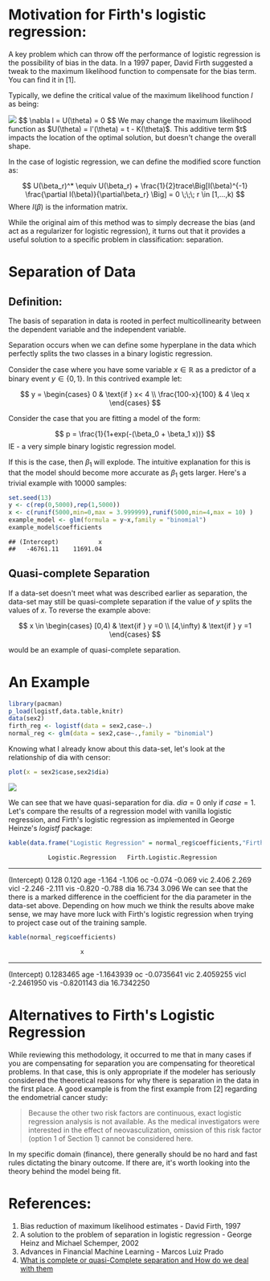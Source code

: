# Motivation for Firth's logistic regression:

A key problem which can throw off the performance of logistic regression is the possibility of bias in the data.  In a 1997 paper, David Firth suggested a tweak to the maximum likelihood function to compensate for the bias term. You can find it in [1]. 

Typically, we define the critical value of the maximum likelihood function $l$ as being:

<img src="http://latex.codecogs.com/gif.latex?1+sin(x)" border="0"/>
$$ \nabla l  = U(\theta) = 0 $$
We may change the maximum likelihood function as $U(\theta) = l'(\theta) = t - K(\theta)$. This additive term $t$ impacts the location of the optimal solution, but doesn't change the overall shape.

In the case of logistic regression, we can define the modified score function as:

$$ U(\beta_r)^* \equiv U(\beta_r) + \frac{1}{2}trace\Big[I(\beta)^{-1}  \frac{\partial I(\beta)}{\partial\beta_r} \Big] = 0 \;\;\; r \in [1,...,k)  $$ 
Where $I(\beta)$ is the information matrix.

While the original aim of this method was to simply decrease the bias (and act as a regularizer for logistic regression), it turns out that it provides a useful solution to a specific problem in classification: separation. 

# Separation of Data

## Definition:
The basis of separation in data is rooted in perfect multicollinearity between the dependent variable and the independent variable.

Separation occurs when we can define some hyperplane in the data which perfectly splits the two classes in a binary logistic regression. 

Consider the case where you have some variable $x \in \mathbb{R}$ as a predictor of a binary event $y \in \{0,1\}$. In this contrived example let:

$$ y =  \begin{cases} 
      0 & \text{if } x< 4 \\
      \frac{100-x}{100} & 4 \leq x 
   \end{cases}
 $$

Consider the case that you are fitting a model of the form:


$$ p = \frac{1}{1+exp(-(\beta_0 + \beta_1 x))} $$
IE - a very simple binary logistic regression model.

If this is the case, then $\beta_1$ will explode. The intuitive explanation for this is that the model should become more accurate as $\beta_1$ gets larger. Here's a trivial example with 10000 samples:


```r
set.seed(13)
y <- c(rep(0,5000),rep(1,5000))
x <- c(runif(5000,min=0,max = 3.999999),runif(5000,min=4,max = 10) )
example_model <- glm(formula = y~x,family = "binomial")
example_model$coefficients
```

```
## (Intercept)           x 
##   -46761.11    11691.04
```

## Quasi-complete Separation


If a data-set doesn't meet what was described earlier as separation, the data-set may still be quasi-complete separation if the value of $y$ splits the values of $x$. To reverse the example above:

$$ x \in  \begin{cases} 
      [0,4) & \text{if } y =0 \\
      [4,\infty) & \text{if } y =1   
   \end{cases}
 $$

would be an example of quasi-complete separation.


# An Example



```r
library(pacman)
p_load(logistf,data.table,knitr)
data(sex2)
firth_reg <- logistf(data = sex2,case~.)
normal_reg <- glm(data = sex2,case~.,family = "binomial")
```

Knowing what I already know about this data-set, let's look at the relationship of dia with censor:


```r
plot(x = sex2$case,sex2$dia)
```

![](2020-03-14-Firth_s_Logistic_Regression_files/figure-html/unnamed-chunk-3-1.png)<!-- -->

We can see that we have quasi-separation for dia. $dia =0$ only if $case = 1$. Let's compare the results of a regression model with vanilla logistic regression, and Firth's logistic regression as implemented in George Heinze's *logistf* package:


```r
kable(data.frame("Logistic Regression" = normal_reg$coefficients,"Firth Logistic Regression" = firth_reg$coefficients),digits = 3)
```

               Logistic.Regression   Firth.Logistic.Regression
------------  --------------------  --------------------------
(Intercept)                  0.128                       0.120
age                         -1.164                      -1.106
oc                          -0.074                      -0.069
vic                          2.406                       2.269
vicl                        -2.246                      -2.111
vis                         -0.820                      -0.788
dia                         16.734                       3.096
We can see that the there is a marked difference in the coefficient for the dia parameter in the data-set above. Depending on how much we think the results above make sense, we may have more luck with Firth's logistic regression when trying to project case out of the training sample.


```r
kable(normal_reg$coefficients)
```

                        x
------------  -----------
(Intercept)     0.1283465
age            -1.1643939
oc             -0.0735641
vic             2.4059255
vicl           -2.2461950
vis            -0.8201143
dia            16.7342250

# Alternatives to Firth's Logistic Regression

While reviewing this methodology, it occurred to me that in many cases if you are compensating for separation you are compensating for theoretical problems. In that case, this is only appropriate if the modeler has seriously considered the theoretical reasons for why there is separation in the data in the first place. A good example is from the first example from [2] regarding the endometrial cancer study:

> Because the other two risk factors are continuous, exact logistic regression analysis is not available. As the medical investigators were interested in the effect of neovasculization, omission of this risk factor (option 1 of Section 1) cannot be considered here. 

In my specific domain (finance), there generally should be no hard and fast rules dictating the binary outcome. If there are, it's worth looking into the theory behind the model being fit.

# References:
1. Bias reduction of maximum likelihood estimates - David Firth, 1997
2. A solution to the problem of separation in logistic regression - George Heinz and Michael Schemper, 2002
3. Advances in Financial Machine Learning - Marcos Luiz Prado
4. [What is complete or quasi-Complete separation and How do we deal with them ](https://stats.idre.ucla.edu/other/mult-pkg/faq/general/faqwhat-is-complete-or-quasi-complete-separation-in-logisticprobit-regression-and-how-do-we-deal-with-them/)





